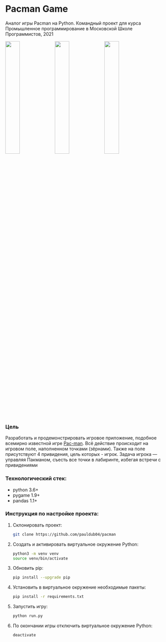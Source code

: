 # Pacman Game
Аналог игры Pacman на Python. Командный проект для курса Промышленное программирование в Московской Школе Программистов, 2021

<img src="https://user-images.githubusercontent.com/49102209/234391160-915439ac-c57d-4acd-a144-9097e8157007.png" width="30%"></img> <img src="https://user-images.githubusercontent.com/49102209/234391171-3f3d6b2a-80a6-4597-b1cc-4f004cb07f5a.png" width="30%"></img> <img src="https://user-images.githubusercontent.com/49102209/234391175-0e430245-7cc4-46fa-88fa-d11eca336f49.png" width="30%"></img> 

### Цель
Разработать и продемонстрировать игровое приложение, подобное всемирно известной игре [Pac-man](https://ru.wikipedia.org/wiki/Pac-Man). Всё действие происходит на игровом поле, наполненном точками (зёрнами). Также на поле присутствуют 4 привидения, цель которых - игрок.
Задача игрока — управляя Пакманом, съесть все точки в лабиринте, избегая встречи с привидениями

### Технологический стек:
- python 3.6+
- pygame 1.9+
- pandas 1.1+

### Инструкция по настройке проекта:
1. Склонировать проект:
   ```bash
   git clone https://github.com/pauldub04/pacman
   ```
2. Создать и активировать виртуальное окружение Python:
   ```bash
   python3 -m venv venv
   source venv/bin/activate
   ```
3. Обновить pip:
   ```bash
   pip install --upgrade pip
   ```
4. Установить в виртуальное окружение необходимые пакеты: 
   ```bash
   pip install -r requirements.txt
   ```
5. Запустить игру: 
   ```bash
   python run.py 
   ```
6. По окончании игры отключить виртуальное окружение Python: 
   ```bash
   deactivate 
   ```
